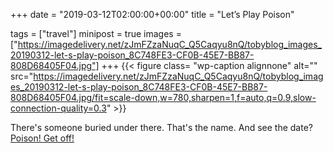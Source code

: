 +++
date = "2019-03-12T02:00:00+00:00"
title = "Let’s Play Poison"

tags = ["travel"]
minipost = true
images = ["https://imagedelivery.net/zJmFZzaNuqC_Q5Caqyu8nQ/tobyblog_images_20190312-let-s-play-poison_8C748FE3-CF0B-45E7-BB87-808D68405F04.jpg"]
+++
{{< figure class= "wp-caption alignnone" alt="" src="https://imagedelivery.net/zJmFZzaNuqC_Q5Caqyu8nQ/tobyblog_images_20190312-let-s-play-poison_8C748FE3-CF0B-45E7-BB87-808D68405F04.jpg/fit=scale-down,w=780,sharpen=1,f=auto,q=0.9,slow-connection-quality=0.3" >}}

There's someone buried under there. That's the name. And see the date? [Poison! Get off!](https://www.youtube.com/watch?v=ZbC4NKCNm5E)
